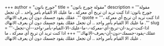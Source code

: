 +++
author = "جورج باتون"
title = "مقولة جورج باتون"
description = '''مقولة جورج باتون: اذا كنت تريد ان تربح أي معركة ، ما عليك الا القيام بأمر واحد .. أن تجعل عقلك يقود جسمك دون أن يعرف الانهاك .'''
quote = '''اذا كنت تريد ان تربح أي معركة ، ما عليك الا القيام بأمر واحد .. أن تجعل عقلك يقود جسمك دون أن يعرف الانهاك .'''
slug = '''اذا-كنت-تريد-ان-تربح-أي-معركة-،-ما-عليك-الا-القيام-بأمر-واحد--أن-تجعل-عقلك-يقود-جسمك-دون-أن-يعرف-الانهاك'''
+++
اذا كنت تريد ان تربح أي معركة ، ما عليك الا القيام بأمر واحد .. أن تجعل عقلك يقود جسمك دون أن يعرف الانهاك .
